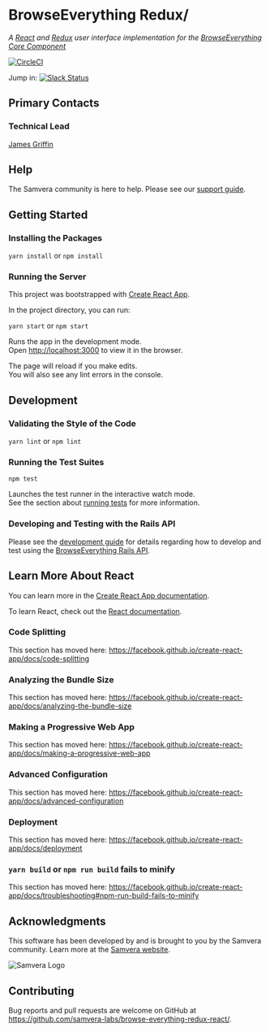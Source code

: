 # BrowseEverything Redux/
_A [React](https://reactjs.org/) and [Redux](https://redux.js.org/) user interface implementation for the [BrowseEverything Core Component](https://github.com/samvera/browse-everything)_

[![CircleCI](https://circleci.com/gh/samvera-labs/browse-everything-redux-react.svg?style=svg)](https://circleci.com/gh/samvera-labs/browse-everything-redux-react)

Jump in: [![Slack Status](http://slack.samvera.org/badge.svg)](http://slack.samvera.org/)

## Primary Contacts

### Technical Lead
[James Griffin](https://github.com/jrgriffiniii)

## Help

The Samvera community is here to help. Please see our [support guide](./SUPPORT.md).

## Getting Started

### Installing the Packages

`yarn install` or `npm install`

### Running the Server
This project was bootstrapped with [Create React App](https://github.com/facebook/create-react-app).

In the project directory, you can run:

`yarn start` or `npm start`

Runs the app in the development mode.<br>
Open [http://localhost:3000](http://localhost:3000) to view it in the browser.

The page will reload if you make edits.<br>
You will also see any lint errors in the console.

## Development

### Validating the Style of the Code

`yarn lint` or `npm lint`

### Running the Test Suites
`npm test`

Launches the test runner in the interactive watch mode.<br>
See the section about [running tests](https://facebook.github.io/create-react-app/docs/running-tests) for more information.

### Developing and Testing with the Rails API

Please see the [development guide](./DEVELOPMENT.md) for details regarding how to develop and test using the [BrowseEverything Rails API](https://github.com/samvera/browse-everything).

## Learn More About React

You can learn more in the [Create React App documentation](https://facebook.github.io/create-react-app/docs/getting-started).

To learn React, check out the [React documentation](https://reactjs.org/).

### Code Splitting

This section has moved here: https://facebook.github.io/create-react-app/docs/code-splitting

### Analyzing the Bundle Size

This section has moved here: https://facebook.github.io/create-react-app/docs/analyzing-the-bundle-size

### Making a Progressive Web App

This section has moved here: https://facebook.github.io/create-react-app/docs/making-a-progressive-web-app

### Advanced Configuration

This section has moved here: https://facebook.github.io/create-react-app/docs/advanced-configuration

### Deployment

This section has moved here: https://facebook.github.io/create-react-app/docs/deployment

### `yarn build` or `npm run build` fails to minify

This section has moved here: https://facebook.github.io/create-react-app/docs/troubleshooting#npm-run-build-fails-to-minify

## Acknowledgments
This software has been developed by and is brought to you by the Samvera community.  Learn more at the 
[Samvera website](http://samvera.org/).

![Samvera Logo](https://wiki.duraspace.org/download/thumbnails/87459292/samvera-fall-font2-200w.png?version=1&modificationDate=1498550535816&api=v2)

## Contributing

Bug reports and pull requests are welcome on GitHub at https://github.com/samvera-labs/browse-everything-redux-react/.
